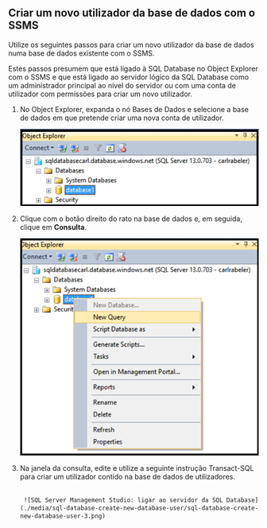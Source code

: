 

## Criar um novo utilizador da base de dados com o SSMS

Utilize os seguintes passos para criar um novo utilizador da base de dados numa base de dados existente com o SSMS. 

Estes passos presumem que está ligado à SQL Database no Object Explorer com o SSMS e que está ligado ao servidor lógico da SQL Database como um administrador principal ao nível do servidor ou com uma conta de utilizador com permissões para criar um novo utilizador. 

1. No Object Explorer, expanda o nó Bases de Dados e selecione a base de dados em que pretende criar uma nova conta de utilizador.

     ![SQL Server Management Studio: ligar ao servidor da SQL Database](./media/sql-database-create-new-database-user/sql-database-create-new-database-user-1.png)

2. Clique com o botão direito do rato na base de dados e, em seguida, clique em **Consulta**.

     ![SQL Server Management Studio: ligar ao servidor da SQL Database](./media/sql-database-create-new-database-user/sql-database-create-new-database-user-2.png)

3. Na janela da consulta, edite e utilize a seguinte instrução Transact-SQL para criar um utilizador contido na base de dados de utilizadores. 

    ```CREATE USER user1 WITH PASSWORD ='p@ssw0rd1';

     ![SQL Server Management Studio: ligar ao servidor da SQL Database](./media/sql-database-create-new-database-user/sql-database-create-new-database-user-3.png)






<!--HONumber=Jun16_HO2-->


